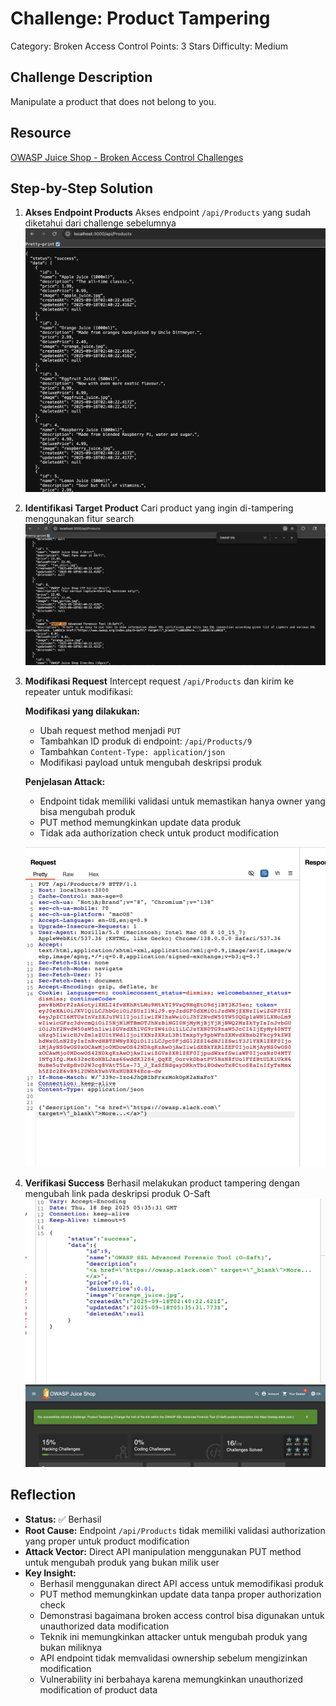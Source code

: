 # Challenge: Product Tampering

Category: Broken Access Control
Points: 3 Stars
Difficulty: Medium

## Challenge Description

Manipulate a product that does not belong to you.

## Resource

[OWASP Juice Shop - Broken Access Control Challenges](https://juice-shop.herokuapp.com/#/score-board?categories=Broken%20Access%20Control)

## Step-by-Step Solution

1. **Akses Endpoint Products**
   Akses endpoint `/api/Products` yang sudah diketahui dari challenge sebelumnya
   ![](images/step1-endpoint.png)

2. **Identifikasi Target Product**
   Cari product yang ingin di-tampering menggunakan fitur search
   ![](images/step2-findproduct.png)

3. **Modifikasi Request**
   Intercept request `/api/Products` dan kirim ke repeater untuk modifikasi:

   **Modifikasi yang dilakukan:**

   - Ubah request method menjadi `PUT`
   - Tambahkan ID produk di endpoint: `/api/Products/9`
   - Tambahkan `Content-Type: application/json`
   - Modifikasi payload untuk mengubah deskripsi produk

   **Penjelasan Attack:**

   - Endpoint tidak memiliki validasi untuk memastikan hanya owner yang bisa mengubah produk
   - PUT method memungkinkan update data produk
   - Tidak ada authorization check untuk product modification

   ![](images/step3-modify.png)

4. **Verifikasi Success**
   Berhasil melakukan product tampering dengan mengubah link pada deskripsi produk O-Saft
   ![](images/step4-success.png)
   ![](images/step5-successweb.png)

## Reflection

- **Status:** ✅ Berhasil
- **Root Cause:** Endpoint `/api/Products` tidak memiliki validasi authorization yang proper untuk product modification
- **Attack Vector:** Direct API manipulation menggunakan PUT method untuk mengubah produk yang bukan milik user
- **Key Insight:**
  - Berhasil menggunakan direct API access untuk memodifikasi produk
  - PUT method memungkinkan update data tanpa proper authorization check
  - Demonstrasi bagaimana broken access control bisa digunakan untuk unauthorized data modification
  - Teknik ini memungkinkan attacker untuk mengubah produk yang bukan miliknya
  - API endpoint tidak memvalidasi ownership sebelum mengizinkan modification
  - Vulnerability ini berbahaya karena memungkinkan unauthorized modification of product data
